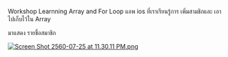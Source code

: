 Workshop Learnning Array and For Loop
แอพ ios ที่เราเรียนรู้การ เพิ่มสามชิกและ เอาไปเก็บไว้ใน Array

มาแสดง รายชื่อสมาชิก

[![Screen Shot 2560-07-25 at 11.30.11 PM.png](https://s18.postimg.org/n3ke5cyxl/Screen_Shot_2560-07-25_at_11.30.11_PM.png)](https://postimg.org/image/rcp47j26t/)
